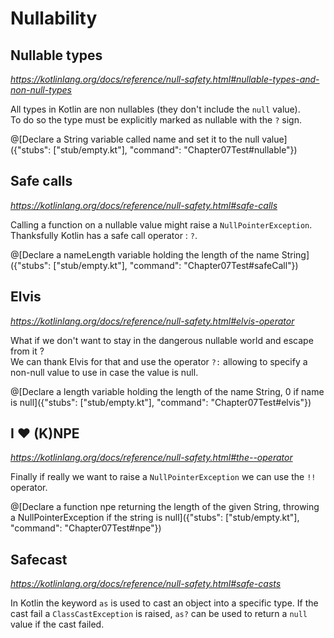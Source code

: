# Nullability

## Nullable types

*https://kotlinlang.org/docs/reference/null-safety.html#nullable-types-and-non-null-types*

All types in Kotlin are non nullables (they don't include the `null` value).  
To do so the type must be explicitly marked as nullable with the `?` sign.

@[Declare a String variable called name and set it to the null value]({"stubs": ["stub/empty.kt"], "command": "Chapter07Test#nullable"})

## Safe calls

*https://kotlinlang.org/docs/reference/null-safety.html#safe-calls*

Calling a function on a nullable value might raise a `NullPointerException`.  
Thanksfully Kotlin has a safe call operator : `?`.

@[Declare a nameLength variable holding the length of the name String]({"stubs": ["stub/empty.kt"], "command": "Chapter07Test#safeCall"})

## Elvis

*https://kotlinlang.org/docs/reference/null-safety.html#elvis-operator*

What if we don't want to stay in the dangerous nullable world and escape from it ?  
We can thank Elvis for that and use the operator `?:` allowing to specify a non-null value to use in case the value is null.

@[Declare a length variable holding the length of the name String, 0 if name is null]({"stubs": ["stub/empty.kt"], "command": "Chapter07Test#elvis"})

## I ❤️ (K)NPE

*https://kotlinlang.org/docs/reference/null-safety.html#the--operator*

Finally if really we want to raise a `NullPointerException` we can use the `!!` operator.

@[Declare a function npe returning the length of the given String, throwing a NullPointerException if the string is null]({"stubs": ["stub/empty.kt"], "command": "Chapter07Test#npe"})

## Safecast

*https://kotlinlang.org/docs/reference/null-safety.html#safe-casts*

In Kotlin the keyword `as` is used to cast an object into a specific type. If the cast fail a `ClassCastException` is raised, `as?` can be used to return a `null` value if the cast failed.
